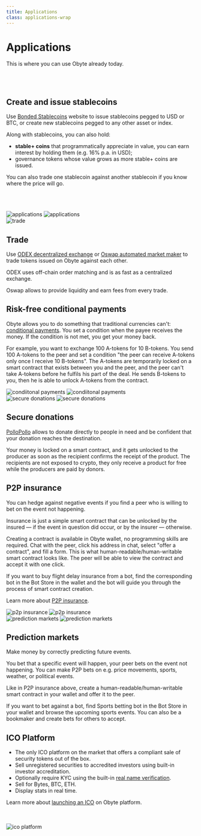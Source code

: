```yaml
---
title: Applications
class: applications-wrap
---
```


<div class="flex-block right first">
    <div class="info-block">
        <h1>Applications</h1>
        <div class="sub-block">
            This is where you can use Obyte already today.
        </div>
        <br><br><br>
        <h2>Create and issue stablecoins</h2>
        <p>Use <a href="https://ostable.org" target="_blank" rel="noopener">Bonded Stablecoins</a> website to issue stablecoins pegged to USD or BTC, or create new stablecoins pegged to any other asset or index.</p>
        <p>Along with stablecoins, you can also hold:</p>
            <ul>
                <li><b>stable+ coins</b> that programmatically appreciate in value, you can earn interest by holding them (e.g. 16% p.a. in USD);</li>
                <li>governance tokens whose value grows as more stable+ coins are issued.</li>
            </ul>
        <p>You can also trade one stablecoin against another stablecoin if you know where the price will go.</p>
        <br><br><br>
    </div>
    <div class="img-block">
        <img src="/user/themes/obyte/assets/applications/img1.png?v1" alt="applications">
        <img class="mobile" src="/user/themes/obyte/assets/applications/img1-mobile.png?v1" alt="applications">
    </div>
</div>
<div class="flex-block left center second">
    <div class="img-block">
        <img src="/user/themes/obyte/assets/applications/img2.png" alt="trade">
    </div>
    <div class="info-block">
        <h2>Trade</h2>
        <p>
            Use <a target="_blank" rel="noopener" href="https://odex.ooo">ODEX decentralized exchange</a> or 
            <a target="_blank" rel="noopener" href="https://oswap.io">Oswap automated market maker</a> to trade tokens issued on 
            Obyte against each other.
        </p>
       <p>ODEX uses off-chain order matching and is as fast as a centralized exchange.</p>
       <p>Oswap allows to provide liquidity and earn fees from every trade.</p>
    </div>
</div>

<div class="flex-block right bottom third">
    <div class="info-block">
        <h2>Risk-free conditional payments</h2>
        <p>
            Obyte allows you to do something that traditional currencies can't: <a target="_blank" rel="noopener" href="https://medium.com/obyte/making-p2p-great-again-fe9e20546a4a">conditional payments</a>.
            You set a condition when the payee receives the money. If the condition is not met, you get your money back.
        </p>
       <p>For example, you want to exchange 100 A-tokens for 10 B-tokens. You send 100 A-tokens to the peer and set a condition "the peer can receive A-tokens only once I receive 10 B-tokens". The A-tokens are temporarily locked on a smart contract that exists between you and the peer, and the peer can't take A-tokens before he fulfils his part of the deal. He sends B-tokens to you, then he is able to unlock A-tokens from the contract.</p>
    </div>
    <div class="img-block">
        <img src="/user/themes/obyte/assets/applications/img3.png?v1" alt="condiitonal payments">
        <img class="mobile" src="/user/themes/obyte/assets/applications/img3-mobile.png?v1" alt="condiitonal payments">
    </div>
</div>
<div class="flex-block left center four">
    <div class="img-block">
        <img src="/user/themes/obyte/assets/applications/img4.png" alt="secure donations">
        <img class="mobile" src="/user/themes/obyte/assets/applications/img4-mobile.png" alt="secure donations">
    </div>
    <div class="info-block">
        <h2>Secure donations</h2>
        <p>
            <a target="_blank" rel="noopener" href="https://pollopollo.org">PolloPollo</a> allows to donate directly to people in need and be confident that your donation reaches the destination.
        </p>
       <p>Your money is locked on a smart contract, and it gets unlocked to the producer as soon as the recipient confirms the receipt of the product. The recipients are not exposed to crypto, they only receive a product for free while the producers are paid by donors.</p>
    </div>
</div>
<div class="flex-block right bottom five">
    <div class="info-block">
        <h2>P2P insurance</h2>
        <p>You can hedge against negative events if you find a peer who is willing to bet on the event not happening.</p>
        <p>Insurance is just a simple smart contract that can be unlocked by the insured — if the event in question did occur, or by the insurer — otherwise.</p>
        <p>Creating a contract is available in Obyte wallet, no programming skills are required. Chat with the peer, click his address in chat, select "offer a contract", and fill a form. This is what human-readable/human-writable smart contract looks like. The peer will be able to view the contract and accept it with one click.</p>
        <p>If you want to buy flight delay insurance from a bot, find the corresponding bot in the Bot Store in the wallet and the bot will guide you through the process of smart contract creation.</p>
        <p>Learn more about <a target="_blank" rel="noopener" href="https://medium.com/obyte/making-p2p-great-again-episode-iv-p2p-insurance-cbbd1e59d527">P2P insurance</a>.</p>
    </div>
    <div class="img-block">
        <img src="/user/themes/obyte/assets/applications/img5.png?v1" alt="p2p insurance">
        <img class="mobile" src="/user/themes/obyte/assets/applications/img5-mobile.png?v1" alt="p2p insurance">
    </div>
</div>
<div class="flex-block left center six">
    <div class="img-block">
        <img src="/user/themes/obyte/assets/applications/img6.png?v1" alt="prediction markets">
        <img class="mobile" src="/user/themes/obyte/assets/applications/img6-mobile.png?v1" alt="prediction markets">
    </div>
    <div class="info-block">
        <h2>Prediction markets</h2>
        <p>Make money by correctly predicting future events.</p>
        <p>You bet that a specific event will happen, your peer bets on the event not happening. You can make P2P bets on e.g. price movements, sports, weather, or political events.</p>
        <p>Like in P2P insurance above, create a human-readable/human-writable smart contract in your wallet and offer it to the peer.</p>
        <p>If you want to bet against a bot, find Sports betting bot in the Bot Store in your wallet and browse the upcoming sports events. You can also be a bookmaker and create bets for others to accept.</p>
    </div>
</div>
<div class="flex-block right center seven">
    <div class="info-block">
        <h2>ICO Platform</h2>
        <ul>
            <li>The only ICO platform on the market that offers a compliant sale of security tokens out of the box.</li>
            <li>Sell unregistered securities to accredited investors using built-in investor accreditation.</li>
            <li>Optionally require KYC using the built-in <a href="/platform/identity">real name verification</a>.</li>
            <li>Sell for Bytes, BTC, ETH.</li>
            <li>Display stats in real time.</li>
        </ul>
        <p>Learn more about <a target="_blank" rel="noopener" href="https://ico-platform.obyte.org">launching an ICO</a> on Obyte platform.</p>
        <br><br>
    </div>
    <div class="img-block">
        <img src="/user/themes/obyte/assets/applications/img7.png" alt="ico platform">
    </div>
</div>
